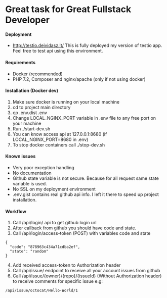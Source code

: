 # Great task for Great Fullstack Developer

#### Deployment
* http://testio.deividasz.lt/ This is fully deployed my version of testio app.
Feel free to test api using this environment.

#### Requirements
* Docker (recommended)
* PHP 7.2, Composer and nginx/apache (only if not using docker)   

#### Installation (Docker dev)
1. Make sure docker is running on your local machine
2. cd to project main directory
3. cp .env.dist .env
4. Change LOCAL_NGINX_PORT variable in .env file to any free port on your machine
5. Run ./start-dev.sh
6. You can know access api at 127.0.0.1:8680 (if LOCAL_NGINX_PORT=8680 in .env)
7. To stop docker containers call ./stop-dev.sh

#### Known issues
* Very poor exception handling
* No documentation
* Github state variable is not secure. Because for all request same state variable is used.
* No SSL on my deployment environment
* .env.gist contains real github api info. I left it there to speed up project installation.

#### Workflow
1. Call /api/login/ api to get github login url
2. After callback from github you should have code and state.
3. Call /api/login/access-token (POST) with variables code and state
```
{
  "code": "878963c434a71cdba2ef",
  "state": "random"
}
```
4. Add received access-token to Authorization header
5. Call /api/issue/ endpoint to receive all your account issues from github
6. Call /api/issue/{owner}/{repo}/{issueId} (Without Authorization header) to receive comments for specific issue e.g:
```
/api/issue/octocat/Hello-World/1
```